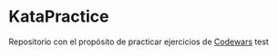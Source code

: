 # KataPractice

Repositorio con el propósito de practicar ejercicios de [Codewars](https://www.codewars.com/)
test